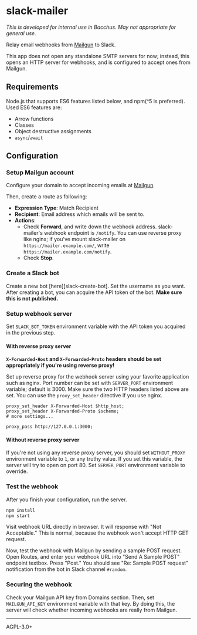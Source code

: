 # slack-mailer

*This is developed for internal use in Bacchus. May not appropriate for general
use.*

Relay email webhooks from [Mailgun][mailgun] to Slack.

This app does not open any standalone SMTP servers for now; instead, this opens
an HTTP server for webhooks, and is configured to accept ones from Mailgun.

[mailgun]: https://www.mailgun.com/


## Requirements

Node.js that supports ES6 features listed below, and npm(^5 is preferred). Used
ES6 features are:

* Arrow functions
* Classes
* Object destructive assignments
* `async`/`await`


## Configuration

### Setup Mailgun account

Configure your domain to accept incoming emails at [Mailgun][mailgun].

Then, create a route as following:

* **Expression Type**: Match Recipient
* **Recipient**: Email address which emails will be sent to.
* **Actions**:
  - Check **Forward**, and write down the webhook address.
    slack-mailer's webhook endpoint is `/notify`. You can use reverse proxy like
    nginx; if you've mount slack-mailer on `https://mailer.example.com/`, write
    `https://mailer.example.com/notify`.
  - Check **Stop**.

### Create a Slack bot

Create a new bot [here][slack-create-bot]. Set the username as you want. After
creating a bot, you can acquire the API token of the bot. **Make sure this is
not published.**

### Setup webhook server

Set `SLACK_BOT_TOKEN` environment variable with the API token you acquired in
the previous step.

#### With reverse proxy server
**`X-Forwarded-Host` and `X-Forwarded-Proto` headers should be set appropriately
if you're using reverse proxy!**

Set up reverse proxy for the webhook server using your favorite application such
as nginx. Port number can be set with `SERVER_PORT` environment variable;
default is 3000. Make sure the two HTTP headers listed above are set. You can
use the `proxy_set_header` directive if you use nginx.

```
proxy_set_header X-Forwarded-Host $http_host;
proxy_set_header X-Forwarded-Proto $scheme;
# more settings...

proxy_pass http://127.0.0.1:3000;
```

#### Without reverse proxy server
If you're not using any reverse proxy server, you should set `WITHOUT_PROXY`
environment variable to `1`, or any truthy value. If you set this variable, the
server will try to open on port 80. Set `SERVER_PORT` environment variable to
override.

### Test the webhook

After you finish your configuration, run the server.

```sh
npm install
npm start
```

Visit webhook URL directly in browser. It will response with "Not Acceptable."
This is normal, because the webhook won't accept HTTP GET request.

Now, test the webhook with Mailgun by sending a sample POST request. Open
Routes, and enter your webhook URL into "Send A Sample POST" endpoint textbox.
Press "Post." You should see "Re: Sample POST request" notification from the bot
in Slack channel `#random`.

### Securing the webhook

Check your Mailgun API key from Domains section. Then, set `MAILGUN_API_KEY`
environment variable with that key. By doing this, the server will check
whether incoming webhooks are really from Mailgun.

---

AGPL-3.0+
